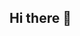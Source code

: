 ## Hi there 👋

<!--
**alOletres/alOletres** is a ✨ _special_ ✨ repository because its `README.md` (this file) appears on your GitHub profile.

Here are some ideas to get you started:

- 🔭 I’m currently working on [Mechanical Dryer App]
- 🌱 I’m currently learning [Docker]
- 📫 How to reach me: alejandrooletres@gmail.com
- ⚡ Fun fact: I’m a self-taught developer who started with YouTube tutorials.
-->
